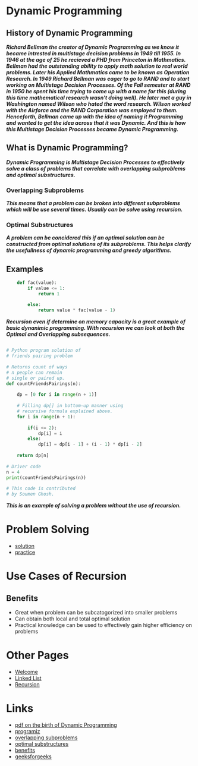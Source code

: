 # Dynamic Programming

## History of Dynamic Programming
***Richard Bellman the creator of Dynamic Programming as we know it became intrested in multistage decision problems in 1949 till 1955. In 1946 at the age of 25 he recieved a PHD from Princeton in Mathmatics. Bellman had the outstanding ability to apply math solution to real world problems. Later his Applied Mathmatics came to be known as Operation Research. In 1949 Richard Bellman was eager to go to RAND and to start working on Multistage Decision Processes. Of the Fall semester at RAND in 1950 he spent his time trying to come up with a name for this (during this time mathematical research wasn't doing well). He later met a guy in Washington named Wilson who hated the word research. Wilson worked with the Airforce and the RAND Corporation was employed to them. Henceforth, Bellman came up with the idea of naming it Programming and wanted to get the idea across that it was Dynamic. And this is how this Multistage Decision Processes became Dynamic Programming.***

## What is Dynamic Programming?
***Dynamic Programming is Multistage Decision Processes to effectively solve a class of problems that correlate with overlapping subproblems and optimal substructures.***

### Overlapping Subproblems

***This means that a problem can be broken into different subproblems which will be use several times. Usually can be solve using recursion.***

### Optimal Substructures

***A problem can be concidered this if an optimal solution can be constructed from optimal solutions of its subproblems. This helps clarify the usefullness of dynamic programming and greedy algorithms.***

## Examples
``` python
    def fac(value):
        if value <= 1:
            return 1

        else:
            return value * fac(value - 1)
``` 
***Recursion even if determine on memory capacity is a great example of basic dynanimic programming. With recursion we can look at both the Optimal and Overlapping subsequences.***

``` python
    
# Python program solution of
# friends pairing problem
 
# Returns count of ways
# n people can remain
# single or paired up.
def countFriendsPairings(n):
 
    dp = [0 for i in range(n + 1)]
 
    # Filling dp[] in bottom-up manner using
    # recursive formula explained above.
    for i in range(n + 1):
 
        if(i <= 2):
            dp[i] = i
        else:
            dp[i] = dp[i - 1] + (i - 1) * dp[i - 2]
 
    return dp[n]
 
# Driver code
n = 4
print(countFriendsPairings(n))
 
# This code is contributed
# by Soumen Ghosh.
``` 
***This is an example of solving a problem without the use of recursion.***
# Problem Solving
* [solution](Dynamic_Programming\dynamic_solutions.py)
* [practice](Dynamic_Programming\dynamic_practice.py)

# Use Cases of Recursion
## Benefits
* Great when problem can be subcatogorized into smaller problems
* Can obtain both local and total optimal solution
* Practical knowledge can be used to effectively gain higher efficiency on problems


# Other Pages
* [Welcome](Welcome\welcome.md)
* [Linked List](Linked_List\linked_list.md)
* [Recursion](Recursion\recursion.md)

# Links
* [pdf on the birth of Dynamic Programming](https://pubsonline.informs.org/doi/pdf/10.1287/opre.50.1.48.17791)
* [programiz](https://www.programiz.com/dsa/dynamic-programming)
* [overlapping subproblems](https://en.wikipedia.org/wiki/Overlapping_subproblems)
* [optimal substructures](https://en.wikipedia.org/wiki/Dynamic_programming)
* [benefits](https://www.ipl.org/essay/Advantages-Of-Dynamic-Programming-FCC7JQXZN6#:~:text=The%20advantage%20of%20dynamic%20programming,appear%20during%20the%20solving%20process.)
* [geeksforgeeks](https://www.geeksforgeeks.org/friends-pairing-problem/)